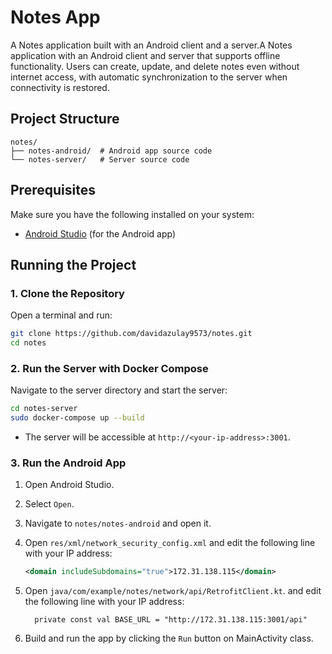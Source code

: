 # Notes App

A Notes application built with an Android client and a server.A Notes application with an Android client and server that supports offline functionality. Users can create, update, and delete notes even without internet access, with automatic synchronization to the server when connectivity is restored.

## Project Structure

```
notes/
├── notes-android/  # Android app source code
└── notes-server/   # Server source code
```

## Prerequisites

Make sure you have the following installed on your system:
- [Android Studio](https://developer.android.com/studio) (for the Android app)

## Running the Project

### 1. Clone the Repository

Open a terminal and run:

```bash
git clone https://github.com/davidazulay9573/notes.git
cd notes
```

### 2. Run the Server with Docker Compose

Navigate to the server directory and start the server:

```bash
cd notes-server
sudo docker-compose up --build
```

- The server will be accessible at `http://<your-ip-address>:3001`.

### 3. Run the Android App

1. Open Android Studio.
2. Select `Open`.
3. Navigate to `notes/notes-android` and open it.
4. Open `res/xml/network_security_config.xml` and edit the following line with your IP address:

   ```xml
   <domain includeSubdomains="true">172.31.138.115</domain>
   ```

5. Open `java/com/example/notes/network/api/RetrofitClient.kt`.
  and edit the following line with your IP address:
   ``` 
     private const val BASE_URL = "http://172.31.138.115:3001/api"
   ```
6. Build and run the app by clicking the `Run` button on MainActivity class.